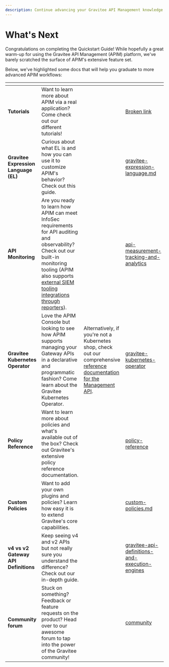 ```yaml
---
description: Continue advancing your Gravitee API Management knowledge
---
```


# What's Next

Congratulations on completing the Quickstart Guide! While hopefully a great warm-up for using the Gravitee API Management (APIM) platform, we've barely scratched the surface of APIM's extensive feature set.&#x20;

Below, we've highlighted some docs that will help you graduate to more advanced APIM workflows:

<table data-card-size="large" data-view="cards"><thead><tr><th></th><th></th><th></th><th data-hidden data-card-target data-type="content-ref"></th></tr></thead><tbody><tr><td><strong>Tutorials</strong></td><td>Want to learn more about APIM via a real application? Come check out our different tutorials!</td><td></td><td><a href="broken-reference">Broken link</a></td></tr><tr><td><strong>Gravitee Expression Language (EL)</strong></td><td>Curious about what EL is and how you can use it to customize APIM's behavior? Check out this guide.</td><td></td><td><a href="../../guides/gravitee-expression-language.md">gravitee-expression-language.md</a></td></tr><tr><td><strong>API Monitoring</strong></td><td>Are you ready to learn how APIM can meet InfoSec requirements for API auditing and observability? Check out our built-in monitoring tooling (APIM also supports <a href="../configuration/configure-reporters/">external SIEM tooling integrations through reporters</a>).</td><td></td><td><a href="../../guides/api-measurement-tracking-and-analytics/">api-measurement-tracking-and-analytics</a></td></tr><tr><td><strong>Gravitee Kubernetes Operator</strong></td><td>Love the APIM Console but looking to see how APIM supports managing your Gateway APIs in a declarative and programmatic fashion? Come learn about the Gravitee Kubernetes Operator.</td><td>Alternatively, if you're not a Kubernetes shop, check out our comprehensive <a href="../../reference/management-api-reference.md">reference documentation for the Management API</a>.</td><td><a href="../../guides/gravitee-kubernetes-operator/">gravitee-kubernetes-operator</a></td></tr><tr><td><strong>Policy Reference</strong></td><td>Want to learn more about policies and what's available out of the box? Check out Gravitee's extensive policy reference documentation.</td><td></td><td><a href="../../reference/policy-reference/">policy-reference</a></td></tr><tr><td><strong>Custom Policies</strong></td><td>Want to add your own plugins and policies? Learn how easy it is to extend Gravitee's core capabilities.</td><td></td><td><a href="../../guides/developer-contributions/custom-policies.md">custom-policies.md</a></td></tr><tr><td><strong>v4 vs v2 Gateway API Definitions</strong></td><td>Keep seeing v4 and v2 APIs but not really sure you understand the difference? Check out our in-depth guide.</td><td></td><td><a href="../../overview/gravitee-api-definitions-and-execution-engines/">gravitee-api-definitions-and-execution-engines</a></td></tr><tr><td><strong>Community forum</strong></td><td>Stuck on something? Feedback or feature requests on the product? Head over to our awesome forum to tap into the power of the Gravitee community!</td><td></td><td><a href="../../community-and-support/community/">community</a></td></tr></tbody></table>
